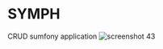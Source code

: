 # SYMPH
CRUD sumfony application 
![screenshot 43](https://user-images.githubusercontent.com/26075149/50047516-f2db0a80-00b6-11e9-94a2-d2a8d39e1111.png)
